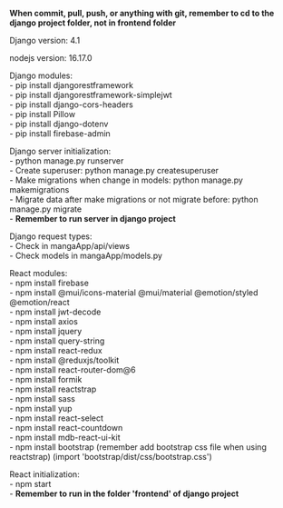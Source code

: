 **When commit, pull, push, or anything with git, remember to cd to the django project folder, not in frontend folder**


Django version: 4.1

nodejs version: 16.17.0

Django modules:\
    - pip install djangorestframework\
    - pip install djangorestframework-simplejwt\
    - pip install django-cors-headers\
    - pip install Pillow\
    - pip install django-dotenv\
    - pip install firebase-admin

Django server initialization:\
    - python manage.py runserver\
    - Create superuser: python manage.py createsuperuser\
    - Make migrations when change in models: python manage.py makemigrations\
    - Migrate data after make migrations or not migrate before: python manage.py migrate\
    - **Remember to run server in django project**

Django request types:\
    - Check in mangaApp/api/views\
    - Check models in mangaApp/models.py

React modules:\
    - npm install firebase\
    - npm install @mui/icons-material @mui/material @emotion/styled @emotion/react\
    - npm install jwt-decode\
    - npm install axios\
    - npm install jquery\
    - npm install query-string\
    - npm install react-redux\
    - npm install @reduxjs/toolkit\
    - npm install react-router-dom@6\
    - npm install formik\
    - npm install reactstrap\
    - npm install sass\
    - npm install yup\
    - npm install react-select\
    - npm install react-countdown\
    - npm install mdb-react-ui-kit\
    - npm install bootstrap (remember add bootstrap css file when using reactstrap) (import 'bootstrap/dist/css/bootstrap.css')


React initialization:\
    - npm start\
    - **Remember to run in the folder 'frontend' of django project**

